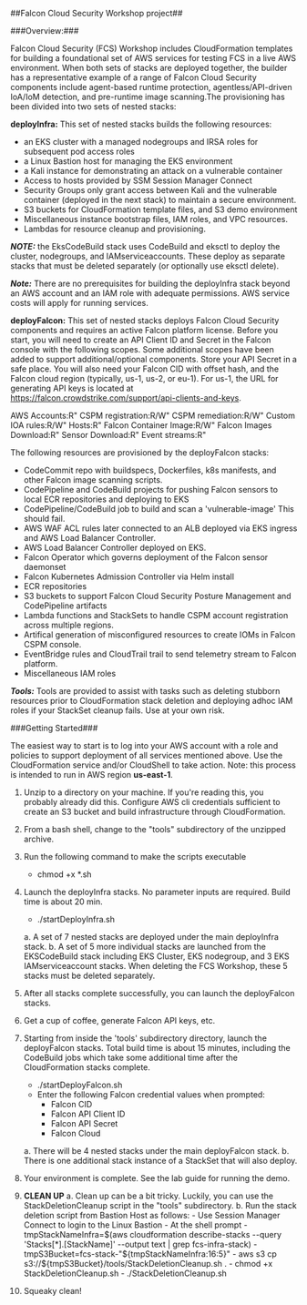 ##Falcon Cloud Security Workshop project##

###Overview:###

Falcon Cloud Security (FCS) Workshop includes CloudFormation templates for building a foundational set of AWS services for testing FCS in a live AWS environment. When both sets of stacks are deployed together, the builder has a representative example of a range of Falcon Cloud Security components include agent-based runtime protection, agentless/API-driven IoA/IoM detection, and pre-runtime image scanning.The provisioning has been divided into two sets of nested stacks:

**deployInfra:**
This set of nested stacks builds the following resources:
* an EKS cluster with a managed nodegroups and IRSA roles for subsequent pod access roles
* a Linux Bastion host for managing the EKS environment 
* a Kali instance for demonstrating an attack on a vulnerable container
* Access to hosts provided by SSM Session Manager Connect
* Security Groups only grant access between Kali and the vulnerable container (deployed in the next stack) to maintain a secure environment.
* S3 buckets for CloudFormation template files, and S3 demo environment
* Miscellaneous instance bootstrap files, IAM roles, and VPC resources.
* Lambdas for resource cleanup and provisioning.

***NOTE:*** the EksCodeBuild stack uses CodeBuild and eksctl to deploy the cluster, nodegroups, and IAMserviceaccounts. These deploy as separate stacks that must be deleted separately (or optionally use eksctl delete).

***Note:*** There are no prerequisites for building the deployInfra stack beyond an AWS account and an IAM role with adequate permissions. AWS service costs will apply for running services.

**deployFalcon:**
This set of nested stacks deploys Falcon Cloud Security components and requires an active Falcon platform license. Before you start, you will need to create an API Client ID and Secret in the Falcon console with the following scopes. Some additional scopes have been added to support additional/optional components. Store your API Secret in a safe place. You will also need your Falcon CID with offset hash, and the Falcon cloud region (typically, us-1, us-2, or eu-1). For us-1, the URL for generating API keys is located at https://falcon.crowdstrike.com/support/api-clients-and-keys.

AWS Accounts:R"
CSPM registration:R/W"
CSPM remediation:R/W"
Custom IOA rules:R/W"
Hosts:R"
Falcon Container Image:R/W"
Falcon Images Download:R"
Sensor Download:R"
Event streams:R"

The following resources are provisioned by the deployFalcon stacks:
* CodeCommit repo with buildspecs, Dockerfiles, k8s manifests, and other Falcon image scanning scripts.
* CodePipeline and CodeBuild projects for pushing Falcon sensors to local ECR repositories and deploying to EKS
* CodePipeline/CodeBuild job to build and scan a 'vulnerable-image' This should fail.
* AWS WAF ACL rules later connected to an ALB deployed via EKS ingress and AWS Load Balancer Controller.
* AWS Load Balancer Controller deployed on EKS.
* Falcon Operator which governs deployment of the Falcon sensor daemonset
* Falcon Kubernetes Admission Controller via Helm install
* ECR repositories
* S3 buckets to support Falcon Cloud Security Posture Management and CodePipeline artifacts
* Lambda functions and StackSets to handle CSPM account registration across multiple regions.
* Artifical generation of misconfigured resources to create IOMs in Falcon CSPM console.
* EventBridge rules and CloudTrail trail to send telemetry stream to Falcon platform.
* Miscellaneous IAM roles

***Tools:***
Tools are provided to assist with tasks such as deleting stubborn resources prior to CloudFormation stack deletion and deploying adhoc IAM roles if your StackSet cleanup fails. 
Use at your own risk.

###Getting Started###

The easiest way to start is to log into your AWS account with a role and policies to support deployment of all services mentioned above. Use the CloudFormation service and/or CloudShell to take action. Note: this process is intended to run in AWS region **us-east-1**.

1. Unzip to a directory on your machine. If you're reading this, you probably already did this. Configure AWS cli credentials sufficient to create an S3 bucket and build infrastructure through CloudFormation.
2. From a bash shell, change to the "tools" subdirectory of the unzipped archive. 
3. Run the following command to make the scripts executable
    - chmod +x *.sh 
4. Launch the deployInfra stacks. No parameter inputs are required. Build time is about 20 min.
    - ./startDeployInfra.sh
    
    a. A set of 7 nested stacks are deployed under the main deployInfra stack.
    b. A set of 5 more individual stacks are launched from the EKSCodeBuild stack including EKS Cluster, EKS nodegroup, and 3 EKS IAMserviceaccount stacks. When deleting the FCS Workshop, these 5 stacks must be deleted separately.
5. After all stacks complete successfully, you can launch the deployFalcon stacks.
6. Get a cup of coffee, generate Falcon API keys, etc.
7. Starting from inside the 'tools' subdirectory directory, launch the deployFalcon stacks. Total build time is about 15 minutes, including the CodeBuild jobs which take some additional time after the CloudFormation stacks complete.
    - ./startDeployFalcon.sh
    - Enter the following Falcon credential values when prompted:
        - Falcon CID
        - Falcon API Client ID
        - Falcon API Secret
        - Falcon Cloud
    
    a. There will be 4 nested stacks under the main deployFalcon stack.
    b. There is one additional stack instance of a StackSet that will also deploy.
8.  Your environment is complete. See the lab guide for running the demo.
9. **CLEAN UP**
    a. Clean up can be a bit tricky. Luckily, you can use the StackDeletionCleanup script in the "tools" subdirectory.
    b. Run the stack deletion script from Bastion Host as follows:
        - Use Session Manager Connect to login to the Linux Bastion
        - At the shell prompt
            - tmpStackNameInfra=$(aws cloudformation describe-stacks --query 'Stacks[*].[StackName]' --output text | grep fcs-infra-stack)
            - tmpS3Bucket=fcs-stack-"${tmpStackNameInfra:16:5}"
            - aws s3 cp s3://${tmpS3Bucket}/tools/StackDeletionCleanup.sh .
            - chmod +x StackDeletionCleanup.sh
            - ./StackDeletionCleanup.sh

10. Squeaky clean!






